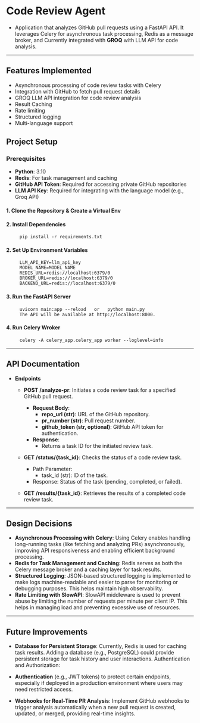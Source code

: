 # Code Review Agent
- Application that analyzes GitHub pull requests using a FastAPI API. It leverages Celery for asynchronous task processing, Redis as a message broker, and Currently integrated with **GROQ** with LLM API for code analysis. 
---
## Features Implemented

- Asynchronous processing of code review tasks with Celery
- Integration with GitHub to fetch pull request details
- GROQ LLM API integration for code review analysis
- Result Caching 
- Rate limiting 
- Structured logging 
- Multi-language support
## Project Setup
### Prerequisites

- **Python**: 3.10
- **Redis**: For task management and caching
- **GitHub API Token**: Required for accessing private GitHub repositories
- **LLM API Key**: Required for integrating with the language model (e.g., Groq API)

#### 1. Clone the Repository & Create a Virtual Env
#### 2. Install Dependencies 
         pip install -r requirements.txt
#### 2. Set Up Environment Variables 
         LLM_API_KEY=llm_api_key
         MODEL_NAME=MODEL_NAME
         REDIS_URL=redis://localhost:6379/0
         BROKER_URL=redis://localhost:6379/0
         BACKEND_URL=redis://localhost:6379/0
#### 3. Run the FastAPI Server
         uvicorn main:app --reload   or   python main.py
         The API will be available at http://localhost:8000.
#### 4. Run Celery Wroker
         celery -A celery_app.celery_app worker --loglevel=info
---
## API Documentation
- **Endpoints**
     - **POST /analyze-pr**: Initiates a code review task for a specified GitHub pull request.
       - **Request Body**:
            - **repo_url (str)**: URL of the GitHub repository.
            - **pr_number (str)**: Pull request number.
            - **github_token (str, optional)**: GitHub API token for authentication.
       - **Response**: 
            - Returns a task ID for the initiated review task.

     - **GET /status/{task_id}**: Checks the status of a code review task.
          - Path Parameter:
               - task_id (str): ID of the task.
          - Response: Status of the task (pending, completed, or failed).
     - **GET /results/{task_id}**: Retrieves the results of a completed code review task.
---
## Design Decisions
   - **Asynchronous Processing with Celery**: Using Celery enables handling long-running tasks (like fetching and analyzing PRs) asynchronously, improving API responsiveness and enabling efficient background processing.
   - **Redis for Task Management and Caching**: Redis serves as both the Celery message broker and a caching layer for task results. 
   - **Structured Logging**: JSON-based structured logging is implemented to make logs machine-readable and easier to parse for monitoring or debugging purposes. This helps maintain high observability.
   - **Rate Limiting with SlowAPI**: SlowAPI middleware is used to prevent abuse by limiting the number of requests per minute per client IP. This helps in managing load and preventing excessive use of resources.
---
## Future Improvements
   - **Database for Persistent Storage**: Currently, Redis is used for caching task results. Adding a database (e.g., PostgreSQL) could provide persistent storage for task history and user interactions.
Authentication and Authorization:

   - **Authentication** (e.g., JWT tokens) to protect certain endpoints, especially if deployed in a production environment where users may need restricted access.
   - **Webhooks for Real-Time PR Analysis**: Implement GitHub webhooks to trigger analysis automatically when a new pull request is created, updated, or merged, providing real-time insights.
